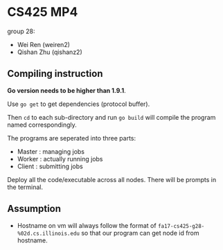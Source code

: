 # CS425 MP4
group 28:
- Wei Ren (weiren2)
- Qishan Zhu (qishanz2)

## Compiling instruction
**Go version needs to be higher than 1.9.1**.

Use `go get` to get dependencies (protocol buffer).

Then `cd` to each sub-directory and run `go build` will compile the program named correspondingly.

The programs are seperated into three parts:

 - Master : managing jobs
 - Worker : actually running jobs
 - Client : submitting jobs

Deploy all the code/executable across all nodes. There will be prompts in the terminal.


## Assumption
- Hostname on vm will always follow the format of `fa17-cs425-g28-%02d.cs.illinois.edu` so that our program can get node id from hostname.
